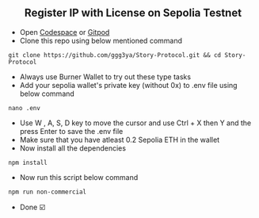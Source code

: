 <h2 align=center> Register IP with License on Sepolia Testnet</h2>




- Open [Codespace](https://github.com/codespaces) or [Gitpod](https://gitpod.io/workspaces)
- Clone this repo using below mentioned command
```
git clone https://github.com/ggg3ya/Story-Protocol.git && cd Story-Protocol
```
- Always use Burner Wallet to try out these type tasks
- Add your sepolia wallet's private key (without 0x) to .env file using below command
```
nano .env
```
- Use W , A, S, D key to move the cursor and use Ctrl + X then Y and the press Enter to save the .env file
- Make sure that you have atleast 0.2 Sepolia ETH in the wallet
- Now install all the dependencies
```
npm install
```
- Now run this script below command
```
npm run non-commercial
```
- Done ☑️
